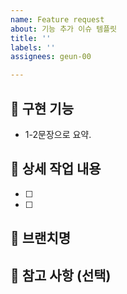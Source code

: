 ```yaml
---
name: Feature request
about: 기능 추가 이슈 템플릿
title: ''
labels: ''
assignees: geun-00

---
```


## 📂 구현 기능

- 1-2문장으로 요약. 

## 📝 상세 작업 내용 

- [ ] 
- [ ]

## 🪽 브랜치명


## 🔆 참고 사항 (선택)

